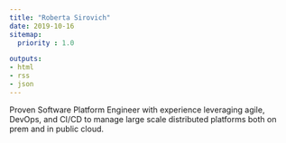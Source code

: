 ```yaml
---
title: "Roberta Sirovich"
date: 2019-10-16
sitemap:
  priority : 1.0

outputs:
- html
- rss
- json
---
```

<p>Proven Software Platform Engineer with experience leveraging agile, DevOps, and CI/CD to manage large scale distributed platforms both on prem and in public cloud.</p>
